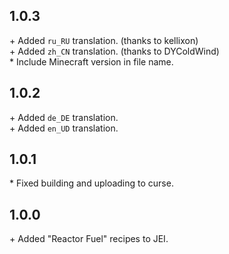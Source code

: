 1.0.3
-----

\+ Added `ru_RU` translation. (thanks to kellixon)  
\+ Added `zh_CN` translation. (thanks to DYColdWind)  
\* Include Minecraft version in file name.  


1.0.2
-----

\+ Added `de_DE` translation.  
\+ Added `en_UD` translation.  


1.0.1
-----

\* Fixed building and uploading to curse.  


1.0.0
-----

\+ Added "Reactor Fuel" recipes to JEI.  
